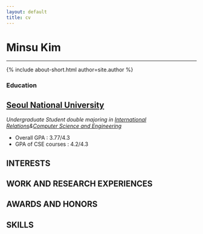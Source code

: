 ```yaml
---
layout: default
title: cv
---
```

# Minsu Kim
<hr/>
{% include about-short.html author=site.author %}

### Education

<span class="bs-callout bs-callout-primary">

## [Seoul National University](http://en.snu.ac.kr/)

*Undergraduate Student double majoring in [International Relations](http://ir.snu.ac.kr/english/)&[Computer Science and Engineering](http://cse.snu.ac.kr/)*

* Overall GPA : 3.77/4.3
* GPA of CSE courses : 4.2/4.3

</span>

## INTERESTS

## WORK AND RESEARCH EXPERIENCES

## AWARDS AND HONORS

## SKILLS